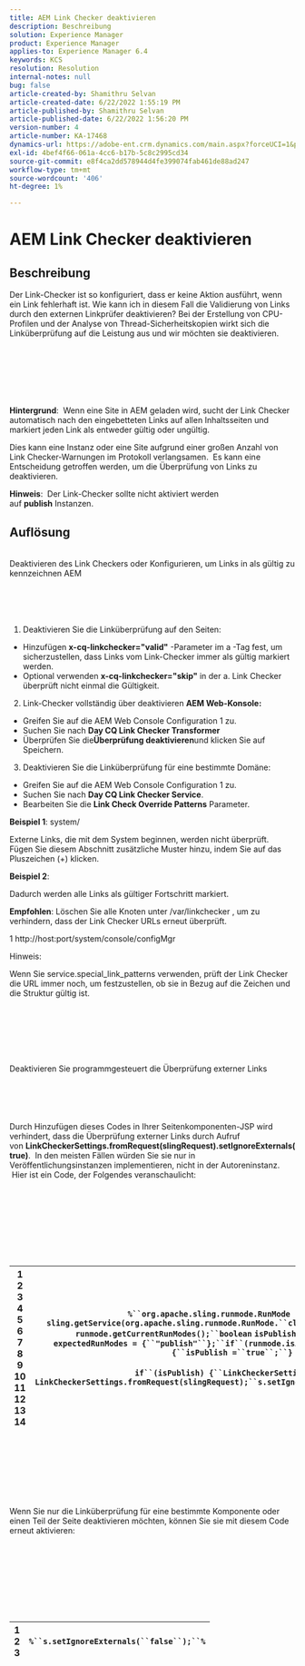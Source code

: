 ```yaml
---
title: AEM Link Checker deaktivieren
description: Beschreibung
solution: Experience Manager
product: Experience Manager
applies-to: Experience Manager 6.4
keywords: KCS
resolution: Resolution
internal-notes: null
bug: false
article-created-by: Shamithru Selvan
article-created-date: 6/22/2022 1:55:19 PM
article-published-by: Shamithru Selvan
article-published-date: 6/22/2022 1:56:20 PM
version-number: 4
article-number: KA-17468
dynamics-url: https://adobe-ent.crm.dynamics.com/main.aspx?forceUCI=1&pagetype=entityrecord&etn=knowledgearticle&id=ae18d9f1-32f2-ec11-bb3d-6045bd01576a
exl-id: 4bef4f66-061a-4cc6-b17b-5c8c2995cd34
source-git-commit: e8f4ca2dd578944d4fe399074fab461de88ad247
workflow-type: tm+mt
source-wordcount: '406'
ht-degree: 1%

---
```


# AEM Link Checker deaktivieren

## Beschreibung


Der Link-Checker ist so konfiguriert, dass er keine Aktion ausführt, wenn ein Link fehlerhaft ist. Wie kann ich in diesem Fall die Validierung von Links durch den externen Linkprüfer deaktivieren? Bei der Erstellung von CPU-Profilen und der Analyse von Thread-Sicherheitskopien wirkt sich die Linküberprüfung auf die Leistung aus und wir möchten sie deaktivieren.
<br><br><br><br> <br><br><br><br>
<b>Hintergrund</b>:  Wenn eine Site in AEM geladen wird, sucht der Link Checker automatisch nach den eingebetteten Links auf allen Inhaltsseiten und markiert jeden Link als entweder gültig oder ungültig.

Dies kann eine Instanz oder eine Site aufgrund einer großen Anzahl von Link Checker-Warnungen im Protokoll verlangsamen.  Es kann eine Entscheidung getroffen werden, um die Überprüfung von Links zu deaktivieren.

<b>Hinweis</b>:  Der Link-Checker sollte nicht aktiviert werden auf <b>publish</b> Instanzen.


## Auflösung

<br>Deaktivieren des Link Checkers oder Konfigurieren, um Links in als gültig zu kennzeichnen AEM<br><br><br><br><br>
1. Deaktivieren Sie die Linküberprüfung auf den Seiten:

- Hinzufügen <b>x-cq-linkchecker=&quot;valid&quot;</b> -Parameter im a -Tag fest, um sicherzustellen, dass Links vom Link-Checker immer als gültig markiert werden.
- Optional verwenden <b>x-cq-linkchecker=&quot;skip&quot;</b> in der a. Link Checker überprüft nicht einmal die Gültigkeit.


2. Link-Checker vollständig über deaktivieren <b>AEM Web-Konsole:</b>

- Greifen Sie auf die AEM Web Console Configuration 1 zu.
- Suchen Sie nach <b>Day CQ Link Checker Transformer</b>
- Überprüfen Sie die<b>Überprüfung deaktivieren</b>und klicken Sie auf Speichern.


3. Deaktivieren Sie die Linküberprüfung für eine bestimmte Domäne:

- Greifen Sie auf die AEM Web Console Configuration 1 zu.
- Suchen Sie nach <b>Day CQ Link Checker Service</b>.
- Bearbeiten Sie die <b>Link Check Override Patterns</b> Parameter.


<b>Beispiel 1</b>: system/

Externe Links, die mit dem System beginnen, werden nicht überprüft.  Fügen Sie diesem Abschnitt zusätzliche Muster hinzu, indem Sie auf das Pluszeichen (+) klicken.

<b>Beispiel 2</b>:

Dadurch werden alle Links als gültiger Fortschritt markiert.

<b>Empfohlen</b>: Löschen Sie alle Knoten unter /var/linkchecker , um zu verhindern, dass der Link Checker URLs erneut überprüft.

1 http://host:port/system/console/configMgr



Hinweis:

Wenn Sie service.special_link_patterns verwenden, prüft der Link Checker die URL immer noch, um festzustellen, ob sie in Bezug auf die Zeichen und die Struktur gültig ist.


<br><br><br><br> <br><br>Deaktivieren Sie programmgesteuert die Überprüfung externer Links<br><br><br><br> <br><br>
Durch Hinzufügen dieses Codes in Ihrer Seitenkomponenten-JSP wird verhindert, dass die Überprüfung externer Links durch Aufruf von <b>LinkCheckerSettings.fromRequest(slingRequest).setIgnoreExternals(true)</b>.  In den meisten Fällen würden Sie sie nur in Veröffentlichungsinstanzen implementieren, nicht in der Autoreninstanz.  Hier ist ein Code, der Folgendes veranschaulicht:
<br><br><br><br><br> <br><br><br><br>

| 1<br>  2<br>  3<br>  4<br>  5<br>  6<br>  7<br>  8<br>  9<br>  10<br>  11<br>  12<br>  13<br>  14 | `%``org.apache.sling.runmode.RunMode runmode = sling.getService(org.apache.sling.runmode.RunMode.``class``);``String runmodes = runmode.getCurrentRunModes();``boolean` `isPublish =``false``;``String  expectedRunModes = {``"publish"``};``if``(runmode.isActive(expectedRunModes)) {``isPublish =``true``;``}`<br>   <br>  `if``(isPublish) {``LinkCheckerSettings s = LinkCheckerSettings.fromRequest(slingRequest);``s.setIgnoreExternals(``true``);``}``%` |
| --- | --- |

<br><br><br><br><br> <br><br>
Wenn Sie nur die Linküberprüfung für eine bestimmte Komponente oder einen Teil der Seite deaktivieren möchten, können Sie sie mit diesem Code erneut aktivieren:
<br><br><br><br><br> <br><br><br><br>

| 1<br>  2<br>  3 | `%``s.setIgnoreExternals(``false``);``%` |
| --- | --- |
